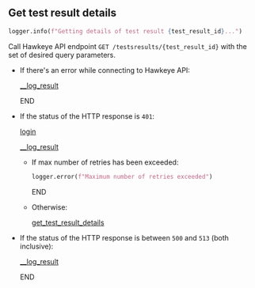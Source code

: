 ## Get test result details

```python
logger.info(f"Getting details of test result {test_result_id}...")
```
  
Call Hawkeye API endpoint `GET /testsresults/{test_result_id}` with the set of desired query parameters.

* If there's an error while connecting to Hawkeye API:

    [__log_result](__log_result.md)
  
    END

* If the status of the HTTP response is `401`:

    [login](login.md)

    [__log_result](__log_result.md)

    * If max number of retries has been exceeded:
      ```python
      logger.error(f"Maximum number of retries exceeded")
      ```
      END
    * Otherwise:
    
        [get_test_result_details](get_test_result_details.md)

* If the status of the HTTP response is between `500` and `513` (both inclusive):

    [__log_result](__log_result.md)

    END